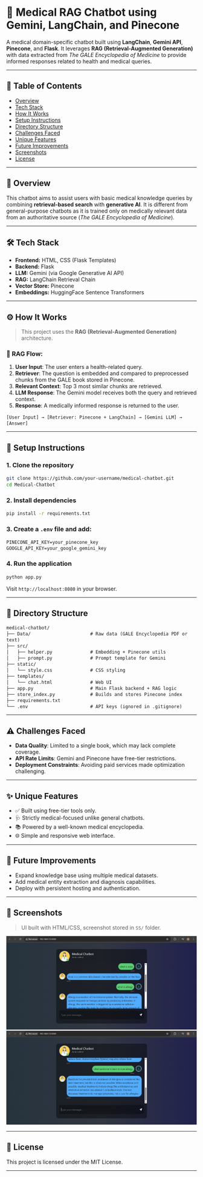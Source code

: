 # 🏥 Medical RAG Chatbot using Gemini, LangChain, and Pinecone

A medical domain-specific chatbot built using **LangChain**, **Gemini API**, **Pinecone**, and **Flask**. It leverages **RAG (Retrieval-Augmented Generation)** with data extracted from *The GALE Encyclopedia of Medicine* to provide informed responses related to health and medical queries.

---

## 📑 Table of Contents

- [Overview](#-overview)
- [Tech Stack](#-tech-stack)
- [How It Works](#%EF%B8%8F-how-it-works)
- [Setup Instructions](#-setup-instructions)
- [Directory Structure](#-directory-structure)
- [Challenges Faced](#%EF%B8%8F-challenges-faced)
- [Unique Features](#-unique-features)
- [Future Improvements](#-future-improvements)
- [Screenshots](#-screenshots)
- [License](#-license)

---

## 📖 Overview

This chatbot aims to assist users with basic medical knowledge queries by combining **retrieval-based search** with **generative AI**. It is different from general-purpose chatbots as it is trained only on medically relevant data from an authoritative source (*The GALE Encyclopedia of Medicine*).

---

## 🛠 Tech Stack

- **Frontend:** HTML, CSS (Flask Templates)
- **Backend:** Flask
- **LLM:** Gemini (via Google Generative AI API)
- **RAG:** LangChain Retrieval Chain
- **Vector Store:** Pinecone
- **Embeddings:** HuggingFace Sentence Transformers

---

## ⚙️ How It Works

> This project uses the **RAG (Retrieval-Augmented Generation)** architecture.

### 🧠 RAG Flow:
1. **User Input**: The user enters a health-related query.
2. **Retriever**: The question is embedded and compared to preprocessed chunks from the GALE book stored in Pinecone.
3. **Relevant Context**: Top 3 most similar chunks are retrieved.
4. **LLM Response**: The Gemini model receives both the query and retrieved context.
5. **Response**: A medically informed response is returned to the user.

```
[User Input] → [Retriever: Pinecone + LangChain] → [Gemini LLM] → [Answer]
```

---

## 🚀 Setup Instructions

### 1. Clone the repository
```bash
git clone https://github.com/your-username/medical-chatbot.git
cd Medical-Chatbot
```

### 2. Install dependencies
```bash
pip install -r requirements.txt
```

### 3. Create a `.env` file and add:
```
PINECONE_API_KEY=your_pinecone_key
GOOGLE_API_KEY=your_google_gemini_key
```

### 4. Run the application
```bash
python app.py
```

Visit `http://localhost:8080` in your browser.

---

## 📁 Directory Structure

```
medical-chatbot/
├── Data/                      # Raw data (GALE Encyclopedia PDF or text)
├── src/
│   ├── helper.py              # Embedding + Pinecone utils
│   ├── prompt.py              # Prompt template for Gemini
├── static/
│   └── style.css              # CSS styling
├── templates/
│   └── chat.html              # Web UI
├── app.py                     # Main Flask backend + RAG logic
├── store_index.py             # Builds and stores Pinecone index
├── requirements.txt
└── .env                       # API keys (ignored in .gitignore)
```

---

## ⚠️ Challenges Faced

- **Data Quality**: Limited to a single book, which may lack complete coverage.
- **API Rate Limits**: Gemini and Pinecone have free-tier restrictions.
- **Deployment Constraints**: Avoiding paid services made optimization challenging.

---

## ✨ Unique Features

- ✅ Built using free-tier tools only.
- 🩺 Strictly medical-focused unlike general chatbots.
- 📚 Powered by a well-known medical encyclopedia.
- 🌐 Simple and responsive web interface.

---

## 🔮 Future Improvements

- Expand knowledge base using multiple medical datasets.
- Add medical entity extraction and diagnosis capabilities.
- Deploy with persistent hosting and authentication.

---

## 📸 Screenshots

> UI built with HTML/CSS, screenshot stored in `SS/` folder.

![Chatbot UI](./SS/1.png)
![Chatbot UI](./SS/2.png)

---

## 📜 License

This project is licensed under the MIT License.

---

